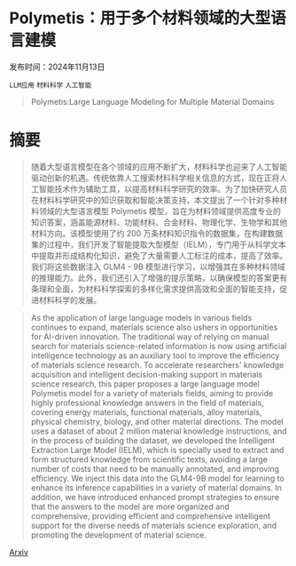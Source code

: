 # Polymetis：用于多个材料领域的大型语言建模

发布时间：2024年11月13日

`LLM应用` `材料科学` `人工智能`

> Polymetis:Large Language Modeling for Multiple Material Domains

# 摘要

> 随着大型语言模型在各个领域的应用不断扩大，材料科学也迎来了人工智能驱动创新的机遇。传统依靠人工搜索材料科学相关信息的方式，现在正将人工智能技术作为辅助工具，以提高材料科学研究的效率。为了加快研究人员在材料科学研究中的知识获取和智能决策支持，本文提出了一个针对多种材料领域的大型语言模型 Polymetis 模型，旨在为材料领域提供高度专业的知识答案，涵盖能源材料、功能材料、合金材料、物理化学、生物学和其他材料方向。该模型使用了约 200 万条材料知识指令的数据集，在构建数据集的过程中，我们开发了智能提取大型模型（IELM），专门用于从科学文本中提取并形成结构化知识，避免了大量需要人工标注的成本，提高了效率。我们将这些数据注入 GLM4 - 9B 模型进行学习，以增强其在多种材料领域的推理能力。此外，我们还引入了增强的提示策略，以确保模型的答案更有条理和全面，为材料科学探索的多样化需求提供高效和全面的智能支持，促进材料科学的发展。

> As the application of large language models in various fields continues to expand, materials science also ushers in opportunities for AI-driven innovation. The traditional way of relying on manual search for materials science-related information is now using artificial intelligence technology as an auxiliary tool to improve the efficiency of materials science research. To accelerate researchers' knowledge acquisition and intelligent decision-making support in materials science research, this paper proposes a large language model Polymetis model for a variety of materials fields, aiming to provide highly professional knowledge answers in the field of materials, covering energy materials, functional materials, alloy materials, physical chemistry, biology, and other material directions. The model uses a dataset of about 2 million material knowledge instructions, and in the process of building the dataset, we developed the Intelligent Extraction Large Model (IELM), which is specially used to extract and form structured knowledge from scientific texts, avoiding a large number of costs that need to be manually annotated, and improving efficiency. We inject this data into the GLM4-9B model for learning to enhance its inference capabilities in a variety of material domains. In addition, we have introduced enhanced prompt strategies to ensure that the answers to the model are more organized and comprehensive, providing efficient and comprehensive intelligent support for the diverse needs of materials science exploration, and promoting the development of material science.

[Arxiv](https://arxiv.org/abs/2411.08728)